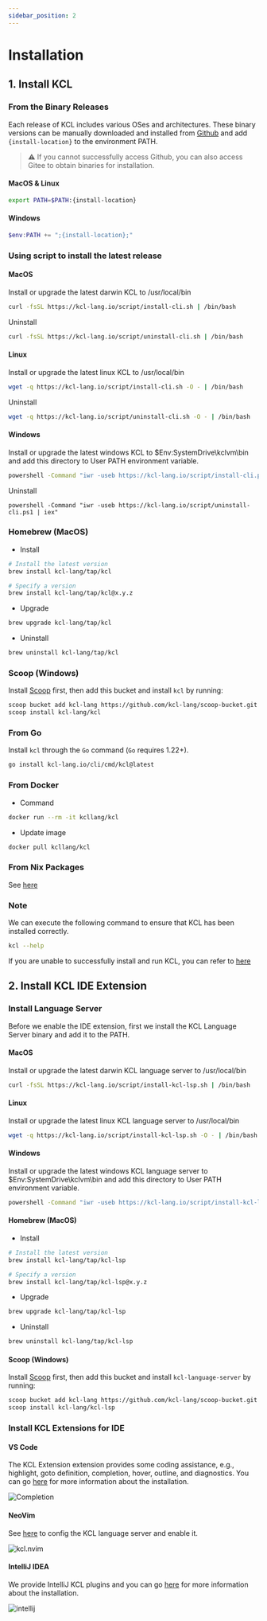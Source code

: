 ```yaml
---
sidebar_position: 2
---
```


# Installation

## 1. Install KCL

### From the Binary Releases

Each release of KCL includes various OSes and architectures. These binary versions can be manually downloaded and installed from [Github](https://github.com/kcl-lang/cli/releases/) and add `{install-location}` to the environment PATH.

> ⚠️ If you cannot successfully access Github, you can also access Gitee to obtain binaries for installation.

#### MacOS & Linux

```bash
export PATH=$PATH:{install-location}
```

#### Windows

```powershell
$env:PATH += ";{install-location};"
```

### Using script to install the latest release

#### MacOS

Install or upgrade the latest darwin KCL to /usr/local/bin

```bash
curl -fsSL https://kcl-lang.io/script/install-cli.sh | /bin/bash
```

Uninstall

```bash
curl -fsSL https://kcl-lang.io/script/uninstall-cli.sh | /bin/bash
```

#### Linux

Install or upgrade the latest linux KCL to /usr/local/bin

```bash
wget -q https://kcl-lang.io/script/install-cli.sh -O - | /bin/bash
```

Uninstall

```bash
wget -q https://kcl-lang.io/script/uninstall-cli.sh -O - | /bin/bash
```

#### Windows

Install or upgrade the latest windows KCL to $Env:SystemDrive\kclvm\bin and add this directory to User PATH environment variable.

```bash
powershell -Command "iwr -useb https://kcl-lang.io/script/install-cli.ps1 | iex"
```

Uninstall

```shell
powershell -Command "iwr -useb https://kcl-lang.io/script/uninstall-cli.ps1 | iex"
```

### Homebrew (MacOS)

- Install

```bash
# Install the latest version
brew install kcl-lang/tap/kcl

# Specify a version
brew install kcl-lang/tap/kcl@x.y.z
```

- Upgrade

```bash
brew upgrade kcl-lang/tap/kcl
```

- Uninstall

```bash
brew uninstall kcl-lang/tap/kcl
```

### Scoop (Windows)

Install [Scoop](https://scoop.sh/) first, then add this bucket and install `kcl` by running:

```bash
scoop bucket add kcl-lang https://github.com/kcl-lang/scoop-bucket.git
scoop install kcl-lang/kcl
```

### From Go

Install `kcl` through the `Go` command (`Go` requires 1.22+).

```bash
go install kcl-lang.io/cli/cmd/kcl@latest
```

### From Docker

- Command

```bash
docker run --rm -it kcllang/kcl
```

- Update image

```bash
docker pull kcllang/kcl
```

### From Nix Packages

See [here](https://search.nixos.org/packages?channel=unstable&show=kcl&from=0&size=50&sort=relevance&type=packages&query=kcl)

### Note

We can execute the following command to ensure that KCL has been installed correctly.

```bash
kcl --help
```

If you are unable to successfully install and run KCL, you can refer to [here](/docs/user_docs/support/faq-install)

## 2. Install KCL IDE Extension

### Install Language Server

Before we enable the IDE extension, first we install the KCL Language Server binary and add it to the PATH.

#### MacOS

Install or upgrade the latest darwin KCL language server to /usr/local/bin

```bash
curl -fsSL https://kcl-lang.io/script/install-kcl-lsp.sh | /bin/bash
```

#### Linux

Install or upgrade the latest linux KCL language server to /usr/local/bin

```bash
wget -q https://kcl-lang.io/script/install-kcl-lsp.sh -O - | /bin/bash
```

#### Windows

Install or upgrade the latest windows KCL language server to $Env:SystemDrive\kclvm\bin and add this directory to User PATH environment variable.

```bash
powershell -Command "iwr -useb https://kcl-lang.io/script/install-kcl-lsp.ps1 | iex"
```

#### Homebrew (MacOS)

- Install

```bash
# Install the latest version
brew install kcl-lang/tap/kcl-lsp

# Specify a version
brew install kcl-lang/tap/kcl-lsp@x.y.z
```

- Upgrade

```bash
brew upgrade kcl-lang/tap/kcl-lsp
```

- Uninstall

```bash
brew uninstall kcl-lang/tap/kcl-lsp
```

#### Scoop (Windows)

Install [Scoop](https://scoop.sh/) first, then add this bucket and install `kcl-language-server` by running:

```bash
scoop bucket add kcl-lang https://github.com/kcl-lang/scoop-bucket.git
scoop install kcl-lang/kcl-lsp
```

### Install KCL Extensions for IDE

#### VS Code

The KCL Extension extension provides some coding assistance, e.g., highlight, goto definition, completion, hover, outline, and diagnostics. You can go [here](/docs/tools/Ide/vs-code) for more information about the installation.

![Completion](/img/docs/tools/Ide/vs-code/Completion.gif)

#### NeoVim

See [here](/docs/tools/Ide/neovim) to config the KCL language server and enable it.

![kcl.nvim](/img/docs/tools/Ide/neovim/overview.png)

#### IntelliJ IDEA

We provide IntelliJ KCL plugins and you can go [here](/docs/tools/Ide/intellij) for more information about the installation.

![intellij](/img/docs/tools/Ide/intellij/overview.png)
